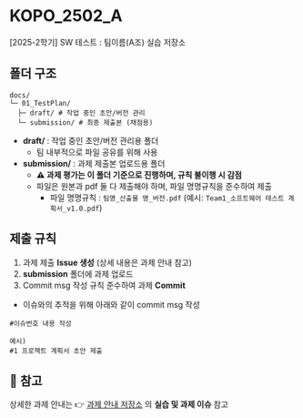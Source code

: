 # KOPO_2502_A
[2025-2학기] SW 테스트 : 팀이름(A조) 실습 저장소



## 폴더 구조
```
docs/
└─ 01_TestPlan/
  ├─ draft/ # 작업 중인 초안/버전 관리
  └─ submission/ # 최종 제출본 (채점용)
```

- **draft/** : 작업 중인 초안/버전 관리용 폴더
  - 팀 내부적으로 파일 공유를 위해 사용  
- **submission/**  : 과제 제출본 업로드용 폴더
  - **⚠️ 과제 평가는 이 폴더 기준으로 진행하며, 규칙 불이행 시 감점**
  - 파일은 원본과 pdf 둘 다 제출해야 하며, 파일 명명규칙을 준수하여 제출
    - 파일 명명규칙 : `팀명_산출물 명_버전.pdf`   (예시: `Team1_소프트웨어 테스트 계획서_v1.0.pdf`)


## 제출 규칙
1. 과제 제출 **Issue 생성** (상세 내용은 과제 안내 참고)
2. **submission** 폴더에 과제 업로드
3. Commit msg 작성 규칙 준수하여 과제 **Commit**
  * 이슈와의 추적을 위해 아래와 같이 commit msg 작성
```
#이슈번호 내용 작성

예시)
#1 프로젝트 계획서 초안 제출
```

## 📌 참고
상세한 과제 안내는
👉 [과제 안내 저장소](https://github.com/s-eunbi-kim/KOPO-2502-SwTest_HighTech) 의 **실습 및 과제 이슈** 참고

